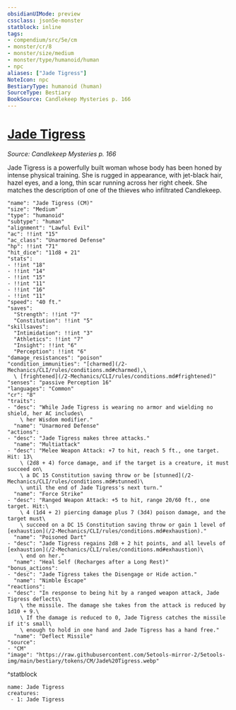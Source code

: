 ```yaml
---
obsidianUIMode: preview
cssclass: json5e-monster
statblock: inline
tags:
- compendium/src/5e/cm
- monster/cr/8
- monster/size/medium
- monster/type/humanoid/human
- npc
aliases: ["Jade Tigress"]
NoteIcon: npc
BestiaryType: humanoid (human)
SourceType: Bestiary
BookSource: Candlekeep Mysteries p. 166
---
```

# [Jade Tigress](2-Mechanics/CLI/bestiary/npc/jade-tigress-cm.md)
*Source: Candlekeep Mysteries p. 166*  

Jade Tigress is a powerfully built woman whose body has been honed by intense physical training. She is rugged in appearance, with jet-black hair, hazel eyes, and a long, thin scar running across her right cheek. She matches the description of one of the thieves who infiltrated Candlekeep.

```statblock
"name": "Jade Tigress (CM)"
"size": "Medium"
"type": "humanoid"
"subtype": "human"
"alignment": "Lawful Evil"
"ac": !!int "15"
"ac_class": "Unarmored Defense"
"hp": !!int "71"
"hit_dice": "11d8 + 21"
"stats":
- !!int "18"
- !!int "14"
- !!int "15"
- !!int "11"
- !!int "16"
- !!int "11"
"speed": "40 ft."
"saves":
  "Strength": !!int "7"
  "Constitution": !!int "5"
"skillsaves":
  "Intimidation": !!int "3"
  "Athletics": !!int "7"
  "Insight": !!int "6"
  "Perception": !!int "6"
"damage_resistances": "poison"
"condition_immunities": "[charmed](/2-Mechanics/CLI/rules/conditions.md#charmed),\
  \ [frightened](/2-Mechanics/CLI/rules/conditions.md#frightened)"
"senses": "passive Perception 16"
"languages": "Common"
"cr": "8"
"traits":
- "desc": "While Jade Tigress is wearing no armor and wielding no shield, her AC includes\
    \ her Wisdom modifier."
  "name": "Unarmored Defense"
"actions":
- "desc": "Jade Tigress makes three attacks."
  "name": "Multiattack"
- "desc": "Melee Weapon Attack: +7 to hit, reach 5 ft., one target. Hit: 13\
    \ (2d8 + 4) force damage, and if the target is a creature, it must succeed on\
    \ a DC 15 Constitution saving throw or be [stunned](/2-Mechanics/CLI/rules/conditions.md#stunned)\
    \ until the end of Jade Tigress's next turn."
  "name": "Force Strike"
- "desc": "Ranged Weapon Attack: +5 to hit, range 20/60 ft., one target. Hit:\
    \ 4 (1d4 + 2) piercing damage plus 7 (3d4) poison damage, and the target must\
    \ succeed on a DC 15 Constitution saving throw or gain 1 level of [exhaustion](/2-Mechanics/CLI/rules/conditions.md#exhaustion)."
  "name": "Poisoned Dart"
- "desc": "Jade Tigress regains 2d8 + 2 hit points, and all levels of [exhaustion](/2-Mechanics/CLI/rules/conditions.md#exhaustion)\
    \ end on her."
  "name": "Heal Self (Recharges after a Long Rest)"
"bonus_actions":
- "desc": "Jade Tigress takes the Disengage or Hide action."
  "name": "Nimble Escape"
"reactions":
- "desc": "In response to being hit by a ranged weapon attack, Jade Tigress deflects\
    \ the missile. The damage she takes from the attack is reduced by 1d10 + 9.\
    \ If the damage is reduced to 0, Jade Tigress catches the missile if it's small\
    \ enough to hold in one hand and Jade Tigress has a hand free."
  "name": "Deflect Missile"
"source":
- "CM"
"image": "https://raw.githubusercontent.com/5etools-mirror-2/5etools-img/main/bestiary/tokens/CM/Jade%20Tigress.webp"
```
^statblock

```encounter-table
name: Jade Tigress
creatures:
 - 1: Jade Tigress
```